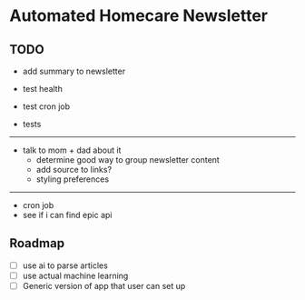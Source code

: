 # Automated Homecare Newsletter

## TODO

- add summary to newsletter
- test health
- test cron job

- tests

---

- talk to mom + dad about it
  - determine good way to group newsletter content  
  - add source to links?
  - styling preferences

---

- cron job
- see if i can find epic api

## Roadmap

- [ ] use ai to parse articles
- [ ] use actual machine learning
- [ ] Generic version of app that user can set up
